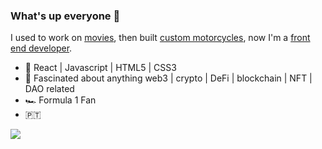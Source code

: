 ### What's up everyone 👋

I used to work on [movies](https://www.imdb.com/name/nm5320617/?ref_=tt_cl_dr_1), then built [custom motorcycles](https://marcopenajoia.com/), now I'm a [front end developer](https://penajoia.com/). 

- 🔧 React | Javascript | HTML5 | CSS3
- 💬 Fascinated about anything web3 | crypto | DeFi | blockchain | NFT | DAO related
- 🏎️ Formula 1 Fan
- 🇵🇹 

[<img src="https://img.shields.io/badge/LinkedIn-0077B5?style=for-the-badge&logo=linkedin&logoColor=white"/>](https://www.linkedin.com/in/mpenajoia/)

<!--
**mpenajoia/mpenajoia** is a ✨ _special_ ✨ repository because its `README.md` (this file) appears on your GitHub profile.

Here are some ideas to get you started:

- 🔭 I’m currently working on ...
- 🌱 I’m currently learning ...
- 👯 I’m looking to collaborate on ...
- 🤔 I’m looking for help with ...
- 💬 Ask me about ...
- 📫 How to reach me: ...
- 😄 Pronouns: ...
- ⚡ Fun fact: ...
-->
